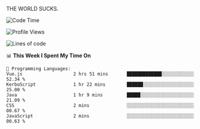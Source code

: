 THE WORLD SUCKS.

<!--START_SECTION:waka-->
![Code Time](http://img.shields.io/badge/Code%20Time-1%2C067%20hrs%2024%20mins-blue)

![Profile Views](http://img.shields.io/badge/Profile%20Views-0-blue)

![Lines of code](https://img.shields.io/badge/From%20Hello%20World%20I%27ve%20Written-1.4%20million%20lines%20of%20code-blue)

📊 **This Week I Spent My Time On** 

```text
💬 Programming Languages: 
Vue.js                   2 hrs 51 mins       █████████████░░░░░░░░░░░░   52.34 % 
KerboScript              1 hr 22 mins        ██████░░░░░░░░░░░░░░░░░░░   25.00 % 
Java                     1 hr 9 mins         █████░░░░░░░░░░░░░░░░░░░░   21.09 % 
CSS                      2 mins              ░░░░░░░░░░░░░░░░░░░░░░░░░   00.67 % 
JavaScript               2 mins              ░░░░░░░░░░░░░░░░░░░░░░░░░   00.63 % 
```


<!--END_SECTION:waka-->
